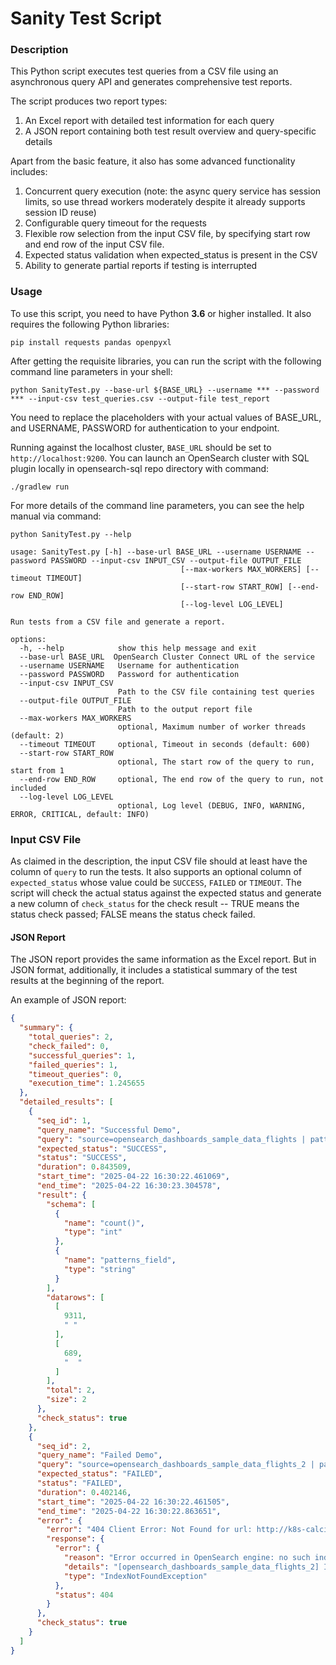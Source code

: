 # Sanity Test Script

### Description
This Python script executes test queries from a CSV file using an asynchronous query API and generates comprehensive test reports.

The script produces two report types:
1. An Excel report with detailed test information for each query
2. A JSON report containing both test result overview and query-specific details

Apart from the basic feature, it also has some advanced functionality includes:
1. Concurrent query execution (note: the async query service has session limits, so use thread workers moderately despite it already supports session ID reuse)
2. Configurable query timeout for the requests
3. Flexible row selection from the input CSV file, by specifying start row and end row of the input CSV file.
4. Expected status validation when expected_status is present in the CSV
5. Ability to generate partial reports if testing is interrupted

### Usage
To use this script, you need to have Python **3.6** or higher installed. It also requires the following Python libraries:
```shell
pip install requests pandas openpyxl
```

After getting the requisite libraries, you can run the script with the following command line parameters in your shell:
```shell
python SanityTest.py --base-url ${BASE_URL} --username *** --password *** --input-csv test_queries.csv --output-file test_report
```
You need to replace the placeholders with your actual values of BASE_URL, and USERNAME, PASSWORD for authentication to your endpoint.

Running against the localhost cluster, `BASE_URL` should be set to `http://localhost:9200`. You can launch an OpenSearch cluster with SQL plugin locally in opensearch-sql repo directory with command:
```shell
./gradlew run
```

For more details of the command line parameters, you can see the help manual via command:
```shell
python SanityTest.py --help   

usage: SanityTest.py [-h] --base-url BASE_URL --username USERNAME --password PASSWORD --input-csv INPUT_CSV --output-file OUTPUT_FILE
                                      [--max-workers MAX_WORKERS] [--timeout TIMEOUT]
                                      [--start-row START_ROW] [--end-row END_ROW]
                                      [--log-level LOG_LEVEL]

Run tests from a CSV file and generate a report.

options:
  -h, --help            show this help message and exit
  --base-url BASE_URL  OpenSearch Cluster Connect URL of the service
  --username USERNAME   Username for authentication
  --password PASSWORD   Password for authentication
  --input-csv INPUT_CSV
                        Path to the CSV file containing test queries
  --output-file OUTPUT_FILE
                        Path to the output report file
  --max-workers MAX_WORKERS
                        optional, Maximum number of worker threads (default: 2)
  --timeout TIMEOUT     optional, Timeout in seconds (default: 600)
  --start-row START_ROW
                        optional, The start row of the query to run, start from 1
  --end-row END_ROW     optional, The end row of the query to run, not included
  --log-level LOG_LEVEL
                        optional, Log level (DEBUG, INFO, WARNING, ERROR, CRITICAL, default: INFO)
```

### Input CSV File
As claimed in the description, the input CSV file should at least have the column of `query` to run the tests. It also supports an optional column of `expected_status` whose value could be `SUCCESS`, `FAILED` or `TIMEOUT`. The script will check the actual status against the expected status and generate a new column of `check_status` for the check result -- TRUE means the status check passed; FALSE means the status check failed.

#### JSON Report
The JSON report provides the same information as the Excel report. But in JSON format, additionally, it includes a statistical summary of the test results at the beginning of the report.

An example of JSON report:
```json
{
  "summary": {
    "total_queries": 2,
    "check_failed": 0,
    "successful_queries": 1,
    "failed_queries": 1,
    "timeout_queries": 0,
    "execution_time": 1.245655
  },
  "detailed_results": [
    {
      "seq_id": 1,
      "query_name": "Successful Demo",
      "query": "source=opensearch_dashboards_sample_data_flights | patterns FlightDelayType | stats count() by patterns_field",
      "expected_status": "SUCCESS",
      "status": "SUCCESS",
      "duration": 0.843509,
      "start_time": "2025-04-22 16:30:22.461069",
      "end_time": "2025-04-22 16:30:23.304578",
      "result": {
        "schema": [
          {
            "name": "count()",
            "type": "int"
          },
          {
            "name": "patterns_field",
            "type": "string"
          }
        ],
        "datarows": [
          [
            9311,
            " "
          ],
          [
            689,
            "  "
          ]
        ],
        "total": 2,
        "size": 2
      },
      "check_status": true
    },
    {
      "seq_id": 2,
      "query_name": "Failed Demo",
      "query": "source=opensearch_dashboards_sample_data_flights_2 | patterns FlightDelayType | stats count() by patterns_field",
      "expected_status": "FAILED",
      "status": "FAILED",
      "duration": 0.402146,
      "start_time": "2025-04-22 16:30:22.461505",
      "end_time": "2025-04-22 16:30:22.863651",
      "error": {
        "error": "404 Client Error: Not Found for url: http://k8s-calcitep-opensear-8312a971dd-1309739395.us-west-1.elb.amazonaws.com/_plugins/_ppl",
        "response": {
          "error": {
            "reason": "Error occurred in OpenSearch engine: no such index [opensearch_dashboards_sample_data_flights_2]",
            "details": "[opensearch_dashboards_sample_data_flights_2] IndexNotFoundException[no such index [opensearch_dashboards_sample_data_flights_2]]\nFor more details, please send request for Json format to see the raw response from OpenSearch engine.",
            "type": "IndexNotFoundException"
          },
          "status": 404
        }
      },
      "check_status": true
    }
  ]
}
```
